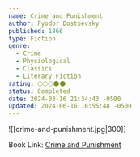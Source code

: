 ```yaml
---
name: Crime and Punishment
author: Fyodor Dostoevsky
published: 1866
type: Fiction
genre:
  - Crime
  - Physiological
  - Classics
  - Literary Fiction
rating: 🌕🌕🌕🌑🌑
status: Completed
date: 2024-03-16 21:34:43 -0500
updated: 2024-06-16 16:55:48 -0500
---
```


![[crime-and-punishment.jpg|300]]

Book Link: [Crime and Punishment](https://www.goodreads.com/book/show/7144.Crime_and_Punishment)
